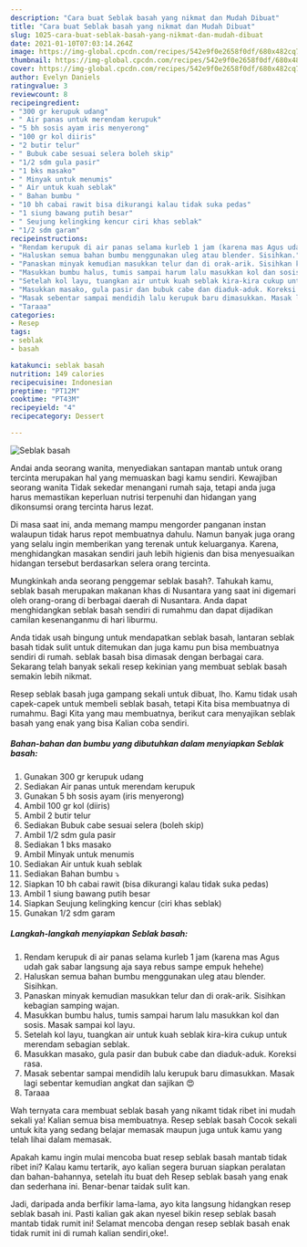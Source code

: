 ```yaml
---
description: "Cara buat Seblak basah yang nikmat dan Mudah Dibuat"
title: "Cara buat Seblak basah yang nikmat dan Mudah Dibuat"
slug: 1025-cara-buat-seblak-basah-yang-nikmat-dan-mudah-dibuat
date: 2021-01-10T07:03:14.264Z
image: https://img-global.cpcdn.com/recipes/542e9f0e2658f0df/680x482cq70/seblak-basah-foto-resep-utama.jpg
thumbnail: https://img-global.cpcdn.com/recipes/542e9f0e2658f0df/680x482cq70/seblak-basah-foto-resep-utama.jpg
cover: https://img-global.cpcdn.com/recipes/542e9f0e2658f0df/680x482cq70/seblak-basah-foto-resep-utama.jpg
author: Evelyn Daniels
ratingvalue: 3
reviewcount: 8
recipeingredient:
- "300 gr kerupuk udang"
- " Air panas untuk merendam kerupuk"
- "5 bh sosis ayam iris menyerong"
- "100 gr kol diiris"
- "2 butir telur"
- " Bubuk cabe sesuai selera boleh skip"
- "1/2 sdm gula pasir"
- "1 bks masako"
- " Minyak untuk menumis"
- " Air untuk kuah seblak"
- " Bahan bumbu "
- "10 bh cabai rawit bisa dikurangi kalau tidak suka pedas"
- "1 siung bawang putih besar"
- " Seujung kelingking kencur ciri khas seblak"
- "1/2 sdm garam"
recipeinstructions:
- "Rendam kerupuk di air panas selama kurleb 1 jam (karena mas Agus udah gak sabar langsung aja saya rebus sampe empuk hehehe)"
- "Haluskan semua bahan bumbu menggunakan uleg atau blender. Sisihkan."
- "Panaskan minyak kemudian masukkan telur dan di orak-arik. Sisihkan kebagian samping wajan."
- "Masukkan bumbu halus, tumis sampai harum lalu masukkan kol dan sosis. Masak sampai kol layu."
- "Setelah kol layu, tuangkan air untuk kuah seblak kira-kira cukup untuk merendam sebagian seblak."
- "Masukkan masako, gula pasir dan bubuk cabe dan diaduk-aduk. Koreksi rasa."
- "Masak sebentar sampai mendidih lalu kerupuk baru dimasukkan. Masak lagi sebentar kemudian angkat dan sajikan 😍"
- "Taraaa"
categories:
- Resep
tags:
- seblak
- basah

katakunci: seblak basah 
nutrition: 149 calories
recipecuisine: Indonesian
preptime: "PT12M"
cooktime: "PT43M"
recipeyield: "4"
recipecategory: Dessert

---
```



![Seblak basah](https://img-global.cpcdn.com/recipes/542e9f0e2658f0df/680x482cq70/seblak-basah-foto-resep-utama.jpg)

Andai anda seorang wanita, menyediakan santapan mantab untuk orang tercinta merupakan hal yang memuaskan bagi kamu sendiri. Kewajiban seorang  wanita Tidak sekedar menangani rumah saja, tetapi anda juga harus memastikan keperluan nutrisi terpenuhi dan hidangan yang dikonsumsi orang tercinta harus lezat.

Di masa  saat ini, anda memang mampu mengorder panganan instan walaupun tidak harus repot membuatnya dahulu. Namun banyak juga orang yang selalu ingin memberikan yang terenak untuk keluarganya. Karena, menghidangkan masakan sendiri jauh lebih higienis dan bisa menyesuaikan hidangan tersebut berdasarkan selera orang tercinta. 



Mungkinkah anda seorang penggemar seblak basah?. Tahukah kamu, seblak basah merupakan makanan khas di Nusantara yang saat ini digemari oleh orang-orang di berbagai daerah di Nusantara. Anda dapat menghidangkan seblak basah sendiri di rumahmu dan dapat dijadikan camilan kesenanganmu di hari liburmu.

Anda tidak usah bingung untuk mendapatkan seblak basah, lantaran seblak basah tidak sulit untuk ditemukan dan juga kamu pun bisa membuatnya sendiri di rumah. seblak basah bisa dimasak dengan berbagai cara. Sekarang telah banyak sekali resep kekinian yang membuat seblak basah semakin lebih nikmat.

Resep seblak basah juga gampang sekali untuk dibuat, lho. Kamu tidak usah capek-capek untuk membeli seblak basah, tetapi Kita bisa membuatnya di rumahmu. Bagi Kita yang mau membuatnya, berikut cara menyajikan seblak basah yang enak yang bisa Kalian coba sendiri.

<!--inarticleads1-->

##### Bahan-bahan dan bumbu yang dibutuhkan dalam menyiapkan Seblak basah:

1. Gunakan 300 gr kerupuk udang
1. Sediakan  Air panas untuk merendam kerupuk
1. Gunakan 5 bh sosis ayam (iris menyerong)
1. Ambil 100 gr kol (diiris)
1. Ambil 2 butir telur
1. Sediakan  Bubuk cabe sesuai selera (boleh skip)
1. Ambil 1/2 sdm gula pasir
1. Sediakan 1 bks masako
1. Ambil  Minyak untuk menumis
1. Sediakan  Air untuk kuah seblak
1. Sediakan  Bahan bumbu ⤵
1. Siapkan 10 bh cabai rawit (bisa dikurangi kalau tidak suka pedas)
1. Ambil 1 siung bawang putih besar
1. Siapkan  Seujung kelingking kencur (ciri khas seblak)
1. Gunakan 1/2 sdm garam




<!--inarticleads2-->

##### Langkah-langkah menyiapkan Seblak basah:

1. Rendam kerupuk di air panas selama kurleb 1 jam (karena mas Agus udah gak sabar langsung aja saya rebus sampe empuk hehehe)
1. Haluskan semua bahan bumbu menggunakan uleg atau blender. Sisihkan.
1. Panaskan minyak kemudian masukkan telur dan di orak-arik. Sisihkan kebagian samping wajan.
1. Masukkan bumbu halus, tumis sampai harum lalu masukkan kol dan sosis. Masak sampai kol layu.
1. Setelah kol layu, tuangkan air untuk kuah seblak kira-kira cukup untuk merendam sebagian seblak.
1. Masukkan masako, gula pasir dan bubuk cabe dan diaduk-aduk. Koreksi rasa.
1. Masak sebentar sampai mendidih lalu kerupuk baru dimasukkan. Masak lagi sebentar kemudian angkat dan sajikan 😍
1. Taraaa




Wah ternyata cara membuat seblak basah yang nikamt tidak ribet ini mudah sekali ya! Kalian semua bisa membuatnya. Resep seblak basah Cocok sekali untuk kita yang sedang belajar memasak maupun juga untuk kamu yang telah lihai dalam memasak.

Apakah kamu ingin mulai mencoba buat resep seblak basah mantab tidak ribet ini? Kalau kamu tertarik, ayo kalian segera buruan siapkan peralatan dan bahan-bahannya, setelah itu buat deh Resep seblak basah yang enak dan sederhana ini. Benar-benar taidak sulit kan. 

Jadi, daripada anda berfikir lama-lama, ayo kita langsung hidangkan resep seblak basah ini. Pasti kalian gak akan nyesel bikin resep seblak basah mantab tidak rumit ini! Selamat mencoba dengan resep seblak basah enak tidak rumit ini di rumah kalian sendiri,oke!.

